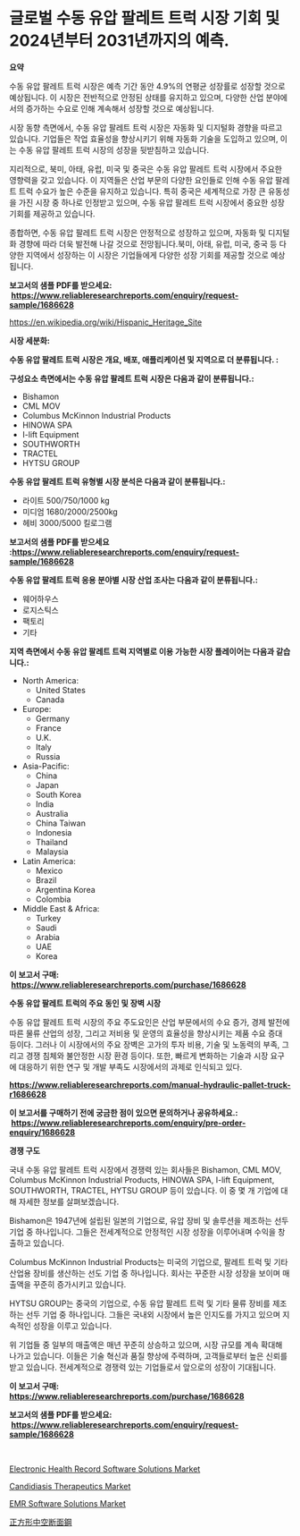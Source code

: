 <p><h1>글로벌 수동 유압 팔레트 트럭 시장 기회 및 2024년부터 2031년까지의 예측.</h1></p><p><strong>요약</strong></p>
<p><p>수동 유압 팔레트 트럭 시장은 예측 기간 동안 4.9%의 연평균 성장률로 성장할 것으로 예상됩니다. 이 시장은 전반적으로 안정된 상태를 유지하고 있으며, 다양한 산업 분야에서의 증가하는 수요로 인해 계속해서 성장할 것으로 예상됩니다.</p><p>시장 동향 측면에서, 수동 유압 팔레트 트럭 시장은 자동화 및 디지털화 경향을 따르고 있습니다. 기업들은 작업 효율성을 향상시키기 위해 자동화 기술을 도입하고 있으며, 이는 수동 유압 팔레트 트럭 시장의 성장을 뒷받침하고 있습니다.</p><p>지리적으로, 북미, 아태, 유럽, 미국 및 중국은 수동 유압 팔레트 트럭 시장에서 주요한 영향력을 갖고 있습니다. 이 지역들은 산업 부문의 다양한 요인들로 인해 수동 유압 팔레트 트럭 수요가 높은 수준을 유지하고 있습니다. 특히 중국은 세계적으로 가장 큰 유동성을 가진 시장 중 하나로 인정받고 있으며, 수동 유압 팔레트 트럭 시장에서 중요한 성장 기회를 제공하고 있습니다.</p><p>종합하면, 수동 유압 팔레트 트럭 시장은 안정적으로 성장하고 있으며, 자동화 및 디지털화 경향에 따라 더욱 발전해 나갈 것으로 전망됩니다.북미, 아태, 유럽, 미국, 중국 등 다양한 지역에서 성장하는 이 시장은 기업들에게 다양한 성장 기회를 제공할 것으로 예상됩니다.</p></p>
<p><strong>보고서의 샘플 PDF를 받으세요: &nbsp;<a href="https://www.reliableresearchreports.com/enquiry/request-sample/1686628">https://www.reliableresearchreports.com/enquiry/request-sample/1686628</a></strong></p>
<p><a href="https://en.wikipedia.org/wiki/Hispanic_Heritage_Site">https://en.wikipedia.org/wiki/Hispanic_Heritage_Site</a></p>
<p><strong>시장 세분화:</strong></p>
<p><strong> 수동 유압 팔레트 트럭 시장은 개요, 배포, 애플리케이션 및 지역으로 더 분류됩니다. :</strong></p>
<p><strong>구성요소 측면에서는 수동 유압 팔레트 트럭 시장은 다음과 같이 분류됩니다.:</strong></p>
<p><ul><li>Bishamon</li><li>CML MOV</li><li>Columbus McKinnon Industrial Products</li><li>HINOWA SPA</li><li>I-lift Equipment</li><li>SOUTHWORTH</li><li>TRACTEL</li><li>HYTSU GROUP</li></ul></p>
<p><strong> 수동 유압 팔레트 트럭 유형별 시장 분석은 다음과 같이 분류됩니다.:</strong></p>
<p><ul><li>라이트 500/750/1000 kg</li><li>미디엄 1680/2000/2500kg</li><li>헤비 3000/5000 킬로그램</li></ul></p>
<p><strong>보고서의 샘플 PDF를 받으세요 :<a href="https://www.reliableresearchreports.com/enquiry/request-sample/1686628">https://www.reliableresearchreports.com/enquiry/request-sample/1686628</a></strong></p>
<p><strong> 수동 유압 팔레트 트럭 응용 분야별 시장 산업 조사는 다음과 같이 분류됩니다.:</strong></p>
<p><ul><li>웨어하우스</li><li>로지스틱스</li><li>팩토리</li><li>기타</li></ul></p>
<p><strong>지역 측면에서 수동 유압 팔레트 트럭 지역별로 이용 가능한 시장 플레이어는 다음과 같습니다.:</strong></p>
<p><ul>
    <li>
        North America:
        <ul>
            <li>United States</li>
            <li>Canada</li>
        </ul>
    </li>
    <li>
        Europe:
        <ul>
            <li>Germany</li>
            <li>France</li>
            <li>U.K.</li>
            <li>Italy</li>
            <li>Russia</li>
        </ul>
    </li>
    <li>
        Asia-Pacific:
        <ul>
            <li>China</li>
            <li>Japan</li>
            <li>South Korea</li>
            <li>India</li>
            <li>Australia</li>
            <li>China Taiwan</li>
            <li>Indonesia</li>
            <li>Thailand</li>
            <li>Malaysia</li>
        </ul>
    </li>
    <li>
        Latin America:
        <ul>
            <li>Mexico</li>
            <li>Brazil</li>
            <li>Argentina Korea</li>
            <li>Colombia</li>
        </ul>
    </li>
    <li>
        Middle East & Africa:
        <ul>
            <li>Turkey</li>
            <li>Saudi</li>
            <li>Arabia</li>
            <li>UAE</li>
            <li>Korea</li>
        </ul>
    </li>
    </ul></p>
<p><strong>이 보고서 구매: &nbsp;<a href="https://www.reliableresearchreports.com/purchase/1686628">https://www.reliableresearchreports.com/purchase/1686628</a></strong></p>
<p><strong>수동 유압 팔레트 트럭의 주요 동인 및 장벽 시장</strong></p>
<p><p>수동 유압 팔레트 트럭 시장의 주요 주도요인은 산업 부문에서의 수요 증가, 경제 발전에 따른 물류 산업의 성장, 그리고 저비용 및 운영의 효율성을 향상시키는 제품 수요 증대 등이다. 그러나 이 시장에서의 주요 장벽은 고가의 투자 비용, 기술 및 노동력의 부족, 그리고 경쟁 침체와 불안정한 시장 환경 등이다. 또한, 빠르게 변화하는 기술과 시장 요구에 대응하기 위한 연구 및 개발 부족도 시장에서의 과제로 인식되고 있다.</p></p>
<p><strong><a href="https://www.reliableresearchreports.com/manual-hydraulic-pallet-truck-r1686628">https://www.reliableresearchreports.com/manual-hydraulic-pallet-truck-r1686628</a></strong></p>
<p><strong>이 보고서를 구매하기 전에 궁금한 점이 있으면 문의하거나 공유하세요.: &nbsp;<a href="https://www.reliableresearchreports.com/enquiry/pre-order-enquiry/1686628">https://www.reliableresearchreports.com/enquiry/pre-order-enquiry/1686628</a></strong></p>
<p><strong>경쟁 구도</strong></p>
<p><p>국내 수동 유압 팔레트 트럭 시장에서 경쟁력 있는 회사들은 Bishamon, CML MOV, Columbus McKinnon Industrial Products, HINOWA SPA, I-lift Equipment, SOUTHWORTH, TRACTEL, HYTSU GROUP 등이 있습니다. 이 중 몇 개 기업에 대해 자세한 정보를 살펴보겠습니다.</p><p>Bishamon은 1947년에 설립된 일본의 기업으로, 유압 장비 및 솔루션을 제조하는 선두 기업 중 하나입니다. 그들은 전세계적으로 안정적인 시장 성장을 이루어내며 수익을 창출하고 있습니다.</p><p>Columbus McKinnon Industrial Products는 미국의 기업으로, 팔레트 트럭 및 기타 산업용 장비를 생산하는 선도 기업 중 하나입니다. 회사는 꾸준한 시장 성장을 보이며 매출액을 꾸준히 증가시키고 있습니다.</p><p>HYTSU GROUP는 중국의 기업으로, 수동 유압 팔레트 트럭 및 기타 물류 장비를 제조하는 선두 기업 중 하나입니다. 그들은 국내외 시장에서 높은 인지도를 가지고 있으며 지속적인 성장을 이루고 있습니다.</p><p>위 기업들 중 일부의 매출액은 매년 꾸준히 상승하고 있으며, 시장 규모를 계속 확대해 나가고 있습니다. 이들은 기술 혁신과 품질 향상에 주력하며, 고객들로부터 높은 신뢰를 받고 있습니다. 전세계적으로 경쟁력 있는 기업들로서 앞으로의 성장이 기대됩니다.</p></p>
<p><strong>이 보고서 구매: &nbsp; <a href="https://www.reliableresearchreports.com/purchase/1686628">https://www.reliableresearchreports.com/purchase/1686628</a></strong></p>
<p><strong>보고서의 샘플 PDF를 받으세요: &nbsp;<a href="https://www.reliableresearchreports.com/enquiry/request-sample/1686628">https://www.reliableresearchreports.com/enquiry/request-sample/1686628</a></strong><strong></strong></p>
<p>&nbsp;</p>
<p><p><a href="https://github.com/DaveBlock08/Market-Research-Report-List-1/blob/main/electronic-health-record-software-solutions-market.md">Electronic Health Record Software Solutions Market</a></p><p><a href="https://issuu.com/reportprime-2/docs/candidiasis-therapeutics-market-size-2030.pptx">Candidiasis Therapeutics Market</a></p><p><a href="https://github.com/sarabits412/Market-Research-Report-List-1/blob/main/emr-software-solutions-market.md">EMR Software Solutions Market</a></p><p><a href="https://github.com/DanykaKilback/Market-Research-Report-List-2/blob/main/42245413655.md">正方形中空断面鋼</a></p></p>